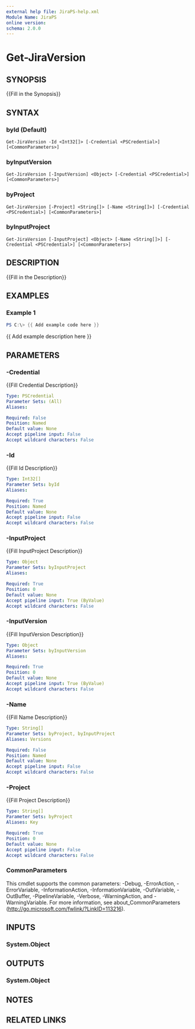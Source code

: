 ```yaml
---
external help file: JiraPS-help.xml
Module Name: JiraPS
online version:
schema: 2.0.0
---
```


# Get-JiraVersion

## SYNOPSIS
{{Fill in the Synopsis}}

## SYNTAX

### byId (Default)
```
Get-JiraVersion -Id <Int32[]> [-Credential <PSCredential>] [<CommonParameters>]
```

### byInputVersion
```
Get-JiraVersion [-InputVersion] <Object> [-Credential <PSCredential>] [<CommonParameters>]
```

### byProject
```
Get-JiraVersion [-Project] <String[]> [-Name <String[]>] [-Credential <PSCredential>] [<CommonParameters>]
```

### byInputProject
```
Get-JiraVersion [-InputProject] <Object> [-Name <String[]>] [-Credential <PSCredential>] [<CommonParameters>]
```

## DESCRIPTION
{{Fill in the Description}}

## EXAMPLES

### Example 1
```powershell
PS C:\> {{ Add example code here }}
```

{{ Add example description here }}

## PARAMETERS

### -Credential
{{Fill Credential Description}}

```yaml
Type: PSCredential
Parameter Sets: (All)
Aliases:

Required: False
Position: Named
Default value: None
Accept pipeline input: False
Accept wildcard characters: False
```

### -Id
{{Fill Id Description}}

```yaml
Type: Int32[]
Parameter Sets: byId
Aliases:

Required: True
Position: Named
Default value: None
Accept pipeline input: False
Accept wildcard characters: False
```

### -InputProject
{{Fill InputProject Description}}

```yaml
Type: Object
Parameter Sets: byInputProject
Aliases:

Required: True
Position: 0
Default value: None
Accept pipeline input: True (ByValue)
Accept wildcard characters: False
```

### -InputVersion
{{Fill InputVersion Description}}

```yaml
Type: Object
Parameter Sets: byInputVersion
Aliases:

Required: True
Position: 0
Default value: None
Accept pipeline input: True (ByValue)
Accept wildcard characters: False
```

### -Name
{{Fill Name Description}}

```yaml
Type: String[]
Parameter Sets: byProject, byInputProject
Aliases: Versions

Required: False
Position: Named
Default value: None
Accept pipeline input: False
Accept wildcard characters: False
```

### -Project
{{Fill Project Description}}

```yaml
Type: String[]
Parameter Sets: byProject
Aliases: Key

Required: True
Position: 0
Default value: None
Accept pipeline input: False
Accept wildcard characters: False
```

### CommonParameters
This cmdlet supports the common parameters: -Debug, -ErrorAction, -ErrorVariable, -InformationAction, -InformationVariable, -OutVariable, -OutBuffer, -PipelineVariable, -Verbose, -WarningAction, and -WarningVariable. For more information, see about_CommonParameters (http://go.microsoft.com/fwlink/?LinkID=113216).

## INPUTS

### System.Object

## OUTPUTS

### System.Object

## NOTES

## RELATED LINKS
